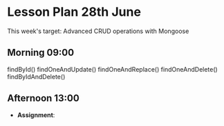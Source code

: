 # Lesson Plan 28th June

This week's target: Advanced CRUD operations with Mongoose

## Morning 09:00

findById()
findOneAndUpdate()
findOneAndReplace()
findOneAndDelete()
findByIdAndDelete()

## Afternoon 13:00

+ **Assignment**:
